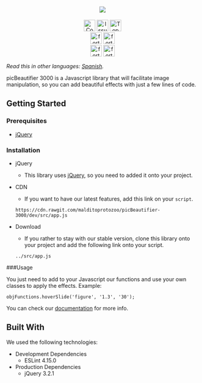 <h1 align="center"><img src="logo-vector.svg" style=""></h1>

<p align="center">
<a href="https://shields.io/"><img src="https://img.shields.io/github/contributors/malditoprotozoo/picBeautifier-3000.svg?style=for-the-badge" alt="Contributors" height="30px"></a> <a href="https://shields.io/"><img src="https://img.shields.io/github/issues/malditoprotozoo/picBeautifier-3000.svg?style=for-the-badge" alt="Issues" height="30px"></a> <a href="https://shields.io/"><img src="https://img.shields.io/github/languages/top/malditoprotozoo/picBeautifier-3000.svg?style=for-the-badge" alt="Top Language" height="30px"></a>
<br>
<a href="http://forthebadge.com"><img src="http://forthebadge.com/images/badges/uses-badges.svg" alt="forthebadge" height="30px"></a> <a href="http://forthebadge.com"><img src="http://forthebadge.com/images/badges/built-with-resentment.svg" alt="forthebadge" height="30px"></a><br>
<a href="http://forthebadge.com"><img src="http://forthebadge.com/images/badges/powered-by-electricity.svg" alt="forthebadge" height="30px"></a> <a href="http://forthebadge.com"><img src="http://forthebadge.com/images/badges/uses-js.svg" alt="forthebadge" height="30px"></a>
</p>

_Read this in other languages: [Spanish](readme.md)._

picBeautifier 3000 is a Javascript library that will facilitate image manipulation, so you can add beautiful effects with just a few lines of code.

## Getting Started

### Prerequisites

* [jQuery](https://jquery.com/download/)

### Installation

+ jQuery
	- This library uses [jQuery](https://jquery.com/download/), so you need to added it onto your project.

+ CDN
	- If you want to have our latest features, add this link on your ```script```.

	```https://cdn.rawgit.com/malditoprotozoo/picBeautifier-3000/dev/src/app.js```
+ Download
	- If you rather to stay with our stable version, clone this library onto your project and add the following link onto your script.

	```../src/app.js```

###Usage

You just need to add to your Javascript our functions and use your own classes to apply the effects. Example:

```objFunctions.hoverSlide('figure', '1.3', '30');```

You can check our [documentation](https://malditoprotozoo.github.io/picBeautifier-3000/docs/) for more info.



## Built With
We used the following technologies:

+ Development Dependencies
  - ESLint 4.15.0
+ Production Dependencies
  - jQuery 3.2.1

